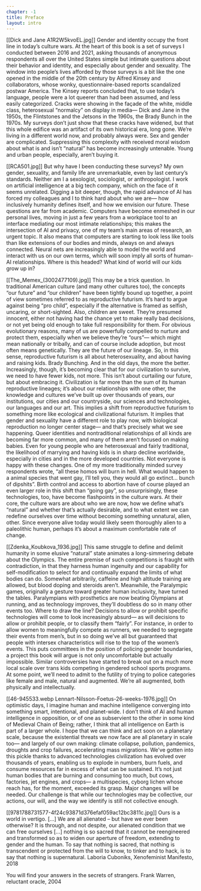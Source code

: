 ```yaml
---
chapter: -1
title: Preface
layout: intro
---
```


[[Dick and Jane A1R2W5kvoEL.jpg]]
Gender and identity occupy the front line in today’s culture wars. At the heart of this book is a set of surveys I conducted between 2016 and 2021, asking thousands of anonymous respondents all over the United States simple but intimate questions about their behavior and identity, and especially about gender and sexuality. The window into people’s lives afforded by those surveys is a bit like the one opened in the middle of the 20th century by Alfred Kinsey and collaborators, whose wonky, questionnaire-based reports scandalized postwar America. The Kinsey reports concluded that, to use today’s language, people were a lot queerer than had been assumed, and less easily categorized. Cracks were showing in the façade of the white, middle class, heterosexual “normalcy” on display in media—  Dick and Jane in the 1950s, the Flintstones and the Jetsons in the 1960s, the Brady Bunch in the 1970s. My surveys don’t just show that these cracks have widened, but that this whole edifice was an artifact of its own historical era, long gone. We’re living in a different world now, and probably always were. Sex and gender are complicated. Suppressing this complexity with received moral wisdom about what is and isn’t “natural” has become increasingly untenable. Young and urban people, especially, aren’t buying it.

[[RCA501.jpg]]
But why have I been conducting these surveys? My own gender, sexuality, and family life are unremarkable, even by last century’s standards. Neither am I a sexologist, sociologist, or anthropologist. I work on artificial intelligence at a big tech company, which on the face of it seems unrelated. Digging a bit deeper, though, the rapid advance of AI has forced my colleagues and I to think hard about who we are— how inclusively humanity defines itself, and how we envision our future. These questions are far from academic. Computers have become enmeshed in our personal lives, moving in just a few years from a workplace tool to an interface mediating our most intimate relationships; this makes the intersection of AI and privacy, one of my team’s main areas of research, an urgent topic. It also means that computers are starting to look less like tools than like extensions of our bodies and minds, always on and always connected. Neural nets are increasingly able to model the world and interact with us on our own terms, which will soon imply all sorts of human-AI relationships. Where is this headed? What kind of world will our kids grow up in?

[[The_Memex_(3002477109).jpg]]
This may be a trick question. In traditional American culture (and many other cultures too), the concepts “our future” and “our children” have been tightly bound up together, a point of view sometimes referred to as reproductive futurism. It’s hard to argue against being “pro child”, especially if the alternative is framed as selfish, uncaring, or short-sighted. Also, children are sweet. They’re presumed innocent, either not having had the chance yet to make really bad decisions, or not yet being old enough to take full responsibility for them. For obvious evolutionary reasons, many of us are powerfully compelled to nurture and protect them, especially when we believe they’re “ours”— which might mean nationally or tribally, and can of course include adoption, but most often means genetically. They are the future of our lineage. So, in this sense, reproductive futurism is all about heterosexuality, and about having and raising kids. Brady Bunching. And in the old days, the more the better.
Increasingly, though, it’s becoming clear that for our civilization to survive, we need to have fewer kids, not more. This isn’t about curtailing our future, but about embracing it. Civilization is far more than the sum of its human reproductive lineages; it’s about our relationships with one other, the knowledge and cultures we’ve built up over thousands of years, our institutions, our cities and our countryside, our sciences and technologies, our languages and our art. This implies a shift from reproductive futurism to something more like ecological and civilizational futurism. It implies that gender and sexuality have a different role to play now, with biological reproduction no longer center stage— and that’s precisely what we see happening. Queer identities and nontraditional relationships of all kinds are becoming far more common, and many of them aren’t focused on making babies. Even for young people who are heterosexual and fairly traditional, the likelihood of marrying and having kids is in sharp decline worldwide, especially in cities and in the more developed countries.
Not everyone is happy with these changes. One of my more traditionally minded survey respondents wrote, “all these homos will burn in hell. What would happen to a animal species that went gay, I’ll tell you, they would all go extinct… bunch of dipshits”. Birth control and access to abortion have of course played an even larger role in this shift than “going gay”, so unsurprisingly, these technologies, too, have become flashpoints in the culture wars. At their core, the culture wars are about who we are now, how we define what’s “natural” and whether that’s actually desirable, and to what extent we can redefine ourselves over time without becoming something unnatural, alien, other. Since everyone alive today would likely seem thoroughly alien to a paleolithic human, perhaps it’s about a maximum comfortable rate of change.

[[Zdenka_Koubkova_1936.jpg]]
This same struggle to define and delimit humanity in some elusive “natural” state animates a long-simmering debate about the Olympics. The entire premise of such competitions is fraught with contradiction, in that they harness human ingenuity and our capability for self-modification to select for and continually expand the limits of what bodies can do. Somewhat arbitrarily, caffeine and high altitude training are allowed, but blood doping and steroids aren’t. Meanwhile, the Paralympic games, originally a gesture toward greater human inclusivity, have turned the tables. Paralympians with prosthetics are now beating Olympians at running, and as technology improves, they’ll doubtless do so in many other events too. Where to draw the line? Decisions to allow or prohibit specific technologies will come to look increasingly absurd— as will decisions to allow or prohibit people, or to classify them “fairly”. For instance, in order to allow women to meaningfully compete as runners, we needed to segregate their events from men’s, but in so doing we’ve all but guaranteed that people with intersex characteristics will rise to the top of the women’s events. This puts committees in the position of policing gender boundaries, a project this book will argue is not only uncomfortable but actually impossible. Similar controversies have started to break out on a much more local scale over trans kids competing in gendered school sports programs. At some point, we’ll need to admit to the futility of trying to police categories like female and male, natural and augmented. We’re all augmented, both physically and intellectually.

[[46-945533.webp Lennart-Nilsson-Foetus-26-weeks-1976.jpg]]
On optimistic days, I imagine human and machine intelligence converging into something smart, intentional, and planet-wide. I don’t think of AI and human intelligence in opposition, or of one as subservient to the other in some kind of Medieval Chain of Being; rather, I think that all intelligence on Earth is part of a larger whole. I hope that we can think and act soon on a planetary scale, because the existential threats we now face are all planetary in scale too— and largely of our own making: climate collapse, pollution, pandemics, droughts and crop failures, accelerating mass migrations. We’ve gotten into this pickle thanks to advanced technologies civilization has evolved over thousands of years, enabling us to explode in numbers, burn fuels, and consume resources far in excess of what can be sustained. It’s not just human bodies that are burning and consuming too much, but cows, factories, jet engines, and crops— a multispecies, cyborg lichen whose reach has, for the moment, exceeded its grasp. Major changes will be needed. Our challenge is that while our technologies may be collective, our actions, our will, and the way we identify is still not collective enough.


[[9781788731577-4f24c93871d376efaf059ac12bc3811c.jpg]]
Ours is a world in vertigo. [...] We are all alienated – but have we ever been otherwise? It is through, and not despite, our alienated condition that we can free ourselves [...] nothing is so sacred that it cannot be reengineered and transformed so as to widen our aperture of freedom, extending to gender and the human. To say that nothing is sacred, that nothing is transcendent or protected from the will to know, to tinker and to hack, is to say that nothing is supernatural.
Laboria Cuboniks, Xenofeminist Manifesto, 2018

You will find your answers in the secrets of strangers.
Frank Warren, reluctant oracle, 2004
